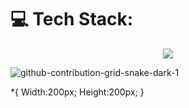 
<h1>
  💻 Tech Stack:
</h1>
<p align="center">
  <a href="https://skillicons.dev">
    <img src="https://skillicons.dev/icons?i=html,css,js,bootstrap,tailwind" />
  </a>
</p>

![github-contribution-grid-snake-dark-1](https://github.com/user-attachments/assets/ec799a2c-0954-4b63-869e-91135eea545b)

*{
 Width:200px;
 Height:200px;
} 
